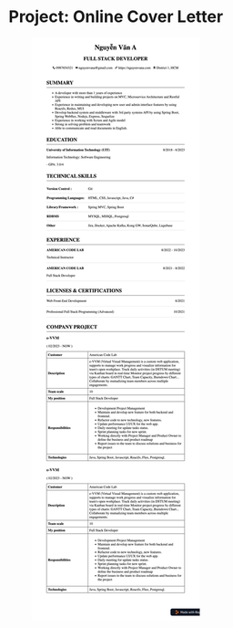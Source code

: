 # Project: Online Cover Letter

<figure><img src="../.gitbook/assets/image (3) (1).png" alt=""><figcaption></figcaption></figure>
